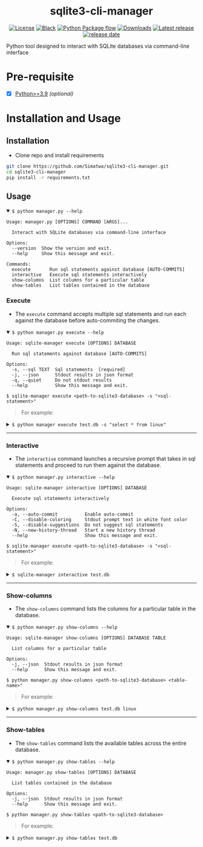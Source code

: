 <h1 align="center">sqlite3-cli-manager</h1>

<p align="center">
<a href="https://github.com/Simatwa/sqlite3-cli-manager/blob/main/LICENSE"><img alt="License" src="https://img.shields.io/static/v1?logo=GPL&color=Blue&message=MIT&label=License"/></a>
<a href="https://github.com/psf/black"><img alt="Black" src="https://img.shields.io/badge/code%20style-black-000000.svg"/></a>
<a href="https://github.com/Simatwa/sqlite3-cli-manager/actions/workflows/python-package.yml"><img alt="Python Package flow" src="https://github.com/Simatwa/sqlite3-cli-manager/actions/workflows/python-test.yml/badge.svg?branch=main"/></a>
<a href="https://github.com/Simatwa/sqlite3-cli-manager/releases/latest"><img src="https://img.shields.io/github/downloads/Simatwa/sqlite3-cli-manager/total?label=Asset%20Downloads&color=success" alt="Downloads"></img></a>
<a href="https://github.com/Simatwa/sqlite3-cli-manager/releases"><img src="https://img.shields.io/github/v/release/Simatwa/sqlite3-cli-manager?color=success&label=Release&logo=github" alt="Latest release"></img></a>
<a href="https://github.com/Simatwa/sqlite3-cli-manager/releases"><img src="https://img.shields.io/github/release-date/Simatwa/sqlite3-cli-manager?label=Release date&logo=github" alt="release date"></img></a>
</p>

Python tool designed to interact with SQLite databases via command-line interface

# Pre-requisite

- [x] [Python>=3.9](https://python.org) *(optional)*

# Installation and Usage

## Installation

- Clone repo and install requirements

```sh
git clone https://github.com/Simatwa/sqlite3-cli-manager.git
cd sqlite3-cli-manager
pip install -r requirements.txt
```

## Usage 

<details open>

<summary><code>$ python manager.py --help</code></summary>

```
Usage: manager.py [OPTIONS] COMMAND [ARGS]...

  Interact with SQLite databases via command-line interface

Options:
  --version  Show the version and exit.
  --help     Show this message and exit.

Commands:
  execute       Run sql statements against database [AUTO-COMMITS]
  interactive   Execute sql statements interactively
  show-columns  List columns for a particular table
  show-tables   List tables contained in the database

```

</details>

### Execute

- The `execute` command accepts multiple sql statements and run each against the database before auto-commiting the changes.
<details open>

<summary><code>$ python manager.py execute --help </code></summary>

```
Usage: sqlite-manager execute [OPTIONS] DATABASE

  Run sql statements against database [AUTO-COMMITS]

Options:
  -s, --sql TEXT  Sql statements  [required]
  -j, --json      Stdout results in json format
  -q, --quiet     Do not stdout results
  --help          Show this message and exit.
```

</details>

`$ sqlite-manager execute <path-to-sqlite3-database> -s "<sql-statement>"`

> For example:
<details>
<summary><code>$ python manager execute test.db -s "select * from linux"</code></summary>

``` 
┏━━━━━━━┳━━━━━━━━┳━━━━━━━━┳━━━━━━━━━━━┳━━━━━━━━┳━━━━━━━━┳━━━━━━━━━━━━┳━━━━━━━━━━━━┓
┃ Index ┃ Col. 1 ┃ Col. 2 ┃ Col. 3    ┃ Col. 4 ┃ Col. 5 ┃ Col. 6     ┃ Col. 7     ┃
┡━━━━━━━╇━━━━━━━━╇━━━━━━━━╇━━━━━━━━━━━╇━━━━━━━━╇━━━━━━━━╇━━━━━━━━━━━━╇━━━━━━━━━━━━┩
│   0   │ 1      │ Parrot │ community │ None   │ 1      │ 2024-11-07 │ 2024-11-07 │
│       │        │        │           │        │        │ 13:22:13   │ 13:22:13   │
├───────┼────────┼────────┼───────────┼────────┼────────┼────────────┼────────────┤
│   1   │ 2      │ Kali   │ community │ None   │ 1      │ 2024-11-07 │ 2024-11-07 │
│       │        │        │           │        │        │ 13:22:21   │ 13:22:21   │
├───────┼────────┼────────┼───────────┼────────┼────────┼────────────┼────────────┤
│   2   │ 3      │ Ubuntu │ community │ None   │ 1      │ 2024-11-07 │ 2024-11-07 │
│       │        │        │           │        │        │ 13:48:18   │ 13:48:18   │
├───────┼────────┼────────┼───────────┼────────┼────────┼────────────┼────────────┤
│   3   │ 4      │ Fedora │ community │ None   │ 1      │ 2024-11-07 │ 2024-11-07 │
│       │        │        │           │        │        │ 13:48:49   │ 13:48:49   │
└───────┴────────┴────────┴───────────┴────────┴────────┴────────────┴────────────┘──┘
```
</details>

---

### Interactive

- The `interactive` command launches a recursive prompt that takes in sql statements and proceed to run them against the database.
<details open>

<summary><code>$ python manager.py interactive --help </code></summary>

```
Usage: sqlite-manager interactive [OPTIONS] DATABASE

  Execute sql statements interactively

Options:
  -a, --auto-commit          Enable auto-commit
  -C, --disable-coloring     Stdout prompt text in white font color
  -S, --disable-suggestions  Do not suggest sql statements
  -N, --new-history-thread   Start a new history thread
  --help                     Show this message and exit.
```

</details>

`$ sqlite-manager execute <path-to-sqlite3-database> -s "<sql-statement>"`

> For example:
<details>
<summary><code>$ sqlite-manager interactive test.db </code></summary>

``` 
Welcome to interactive sqlite3-db manager.
Run help or h <command> for usage info.
Repo : https://github.com/Simatwa/sqlite3-cli-manager
 
╰─>select * from Linux
┏━━━━━━━┳━━━━━━━━┳━━━━━━━━┳━━━━━━━━━━━┳━━━━━━━━┳━━━━━━━━┳━━━━━━━━━━━━┳━━━━━━━━━━━━┓
┃ Index ┃ Col. 1 ┃ Col. 2 ┃ Col. 3    ┃ Col. 4 ┃ Col. 5 ┃ Col. 6     ┃ Col. 7     ┃
┡━━━━━━━╇━━━━━━━━╇━━━━━━━━╇━━━━━━━━━━━╇━━━━━━━━╇━━━━━━━━╇━━━━━━━━━━━━╇━━━━━━━━━━━━┩
│   0   │ 1      │ Parrot │ community │ None   │ 1      │ 2024-11-07 │ 2024-11-07 │
│       │        │        │           │        │        │ 13:22:13   │ 13:22:13   │
├───────┼────────┼────────┼───────────┼────────┼────────┼────────────┼────────────┤
│   1   │ 2      │ Kali   │ community │ None   │ 1      │ 2024-11-07 │ 2024-11-07 │
│       │        │        │           │        │        │ 13:22:21   │ 13:22:21   │
├───────┼────────┼────────┼───────────┼────────┼────────┼────────────┼────────────┤
│   2   │ 3      │ Ubuntu │ community │ None   │ 1      │ 2024-11-07 │ 2024-11-07 │
│       │        │        │           │        │        │ 13:48:18   │ 13:48:18   │
├───────┼────────┼────────┼───────────┼────────┼────────┼────────────┼────────────┤
│   3   │ 4      │ Fedora │ community │ None   │ 1      │ 2024-11-07 │ 2024-11-07 │
│       │        │        │           │        │        │ 13:48:49   │ 13:48:49   │
└───────┴────────┴────────┴───────────┴────────┴────────┴────────────┴────────────┘
╭─[Smartwa@test.db]~[🕒16:55:56-💻00:00:03-⚡-3.9s] 
╰─>select * from 
                  select * from Linux  
                  select * from sqlite_schema
                  select * from sqlite_temp_schema



```
</details>

---

### Show-columns

- The `show-columns` command lists the columns for a particular table in the database.
<details open>

<summary><code>$ python manager.py show-columns --help </code></summary>

```
Usage: sqlite-manager show-columns [OPTIONS] DATABASE TABLE

  List columns for a particular table

Options:
  -j, --json  Stdout results in json format
  --help      Show this message and exit.
```

</details>

`$ python manager.py show-columns <path-to-sqlite3-database> <table-name>"`

> For example:
<details>
<summary><code>$ python manager.py show-columns test.db linux</code></summary>

```
┏━━━━━━━┳━━━━━━━━┳━━━━━━━━━━━━━━━┳━━━━━━━━━━━━━━━┳━━━━━━━━┳━━━━━━━━━━━━━━┳━━━━━━━━┓
┃ Index ┃ Col. 1 ┃ Col. 2        ┃ Col. 3        ┃ Col. 4 ┃ Col. 5       ┃ Col. 6 ┃
┡━━━━━━━╇━━━━━━━━╇━━━━━━━━━━━━━━━╇━━━━━━━━━━━━━━━╇━━━━━━━━╇━━━━━━━━━━━━━━╇━━━━━━━━┩
│   0   │ 0      │ id            │ INTEGER       │ 0      │ None         │ 1      │
├───────┼────────┼───────────────┼───────────────┼────────┼──────────────┼────────┤
│   1   │ 1      │ distro        │ TEXT          │ 1      │ None         │ 0      │
├───────┼────────┼───────────────┼───────────────┼────────┼──────────────┼────────┤
│   2   │ 2      │ org           │ TEXT          │ 0      │ 'community'  │ 0      │
├───────┼────────┼───────────────┼───────────────┼────────┼──────────────┼────────┤
│   3   │ 3      │ logo          │ BLOB NULLABLE │ 0      │ None         │ 0      │
├───────┼────────┼───────────────┼───────────────┼────────┼──────────────┼────────┤
│   4   │ 4      │ is_maintained │ BOOLEAN       │ 0      │ 1            │ 0      │
├───────┼────────┼───────────────┼───────────────┼────────┼──────────────┼────────┤
│   5   │ 5      │ updated_on    │ TIMESTAMP     │ 0      │ CURRENT_TIM… │ 0      │
├───────┼────────┼───────────────┼───────────────┼────────┼──────────────┼────────┤
│   6   │ 6      │ created_at    │ TIMESTAMP     │ 1      │ CURRENT_TIM… │ 0      │
└───────┴────────┴───────────────┴───────────────┴────────┴──────────────┴────────┘
```
</details>

---

### Show-tables

- The `show-tables` command lists the available tables across the entire database.
<details open>

<summary><code>$ python manager.py show-tables --help </code></summary>

```
Usage: manager.py show-tables [OPTIONS] DATABASE

  List tables contained in the database

Options:
  -j, --json  Stdout results in json format
  --help      Show this message and exit.
```

</details>

`$ python manager.py show-tables <path-to-sqlite3-database>`

> For example:
<details>
<summary><code>$ python manager.py show-tables test.db</code></summary>

```
┏━━━━━━━┳━━━━━━━━┳━━━━━━━━━━━━━━━━━━━━┳━━━━━━━━┳━━━━━━━━┳━━━━━━━━┳━━━━━━━━┓
┃ Index ┃ Col. 1 ┃ Col. 2             ┃ Col. 3 ┃ Col. 4 ┃ Col. 5 ┃ Col. 6 ┃
┡━━━━━━━╇━━━━━━━━╇━━━━━━━━━━━━━━━━━━━━╇━━━━━━━━╇━━━━━━━━╇━━━━━━━━╇━━━━━━━━┩
│   0   │ main   │ sqlite_sequence    │ table  │ 2      │ 0      │ 0      │
├───────┼────────┼────────────────────┼────────┼────────┼────────┼────────┤
│   1   │ main   │ Linux              │ table  │ 7      │ 0      │ 0      │
├───────┼────────┼────────────────────┼────────┼────────┼────────┼────────┤
│   2   │ main   │ sqlite_schema      │ table  │ 5      │ 0      │ 0      │
├───────┼────────┼────────────────────┼────────┼────────┼────────┼────────┤
│   3   │ temp   │ sqlite_temp_schema │ table  │ 5      │ 0      │ 0      │
└───────┴────────┴────────────────────┴────────┴────────┴────────┴────────┘
```
</details>